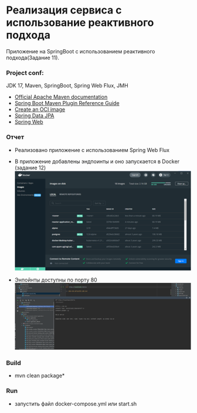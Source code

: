 # Реализация сервиса с использование реактивного подхода

Приложение на SpringBoot с использованием реактивного подхода(Задание 11).


### Project conf:

JDK 17, Maven, SpringBoot, Spring Web Flux, JMH

* [Official Apache Maven documentation](https://maven.apache.org/guides/index.html)
* [Spring Boot Maven Plugin Reference Guide](https://docs.spring.io/spring-boot/docs/3.2.5/maven-plugin/reference/html/)
* [Create an OCI image](https://docs.spring.io/spring-boot/docs/3.2.5/maven-plugin/reference/html/#build-image)
* [Spring Data JPA](https://docs.spring.io/spring-boot/docs/3.2.5/reference/htmlsingle/index.html#data.sql.jpa-and-spring-data)
* [Spring Web](https://docs.spring.io/spring-boot/docs/3.2.5/reference/htmlsingle/index.html#web)

### Отчет

* Реализовано приложение с использованием Spring Web Flux
* В приложение добавлены эндпоинты и оно запускается в Docker (задание 12)
![img.png](img.png)

* Энпойнты доступны по порту 80
![img_1.png](img_1.png)

### Build
* mvn clean package*

### Run
* запустить файл docker-compose.yml или start.sh


